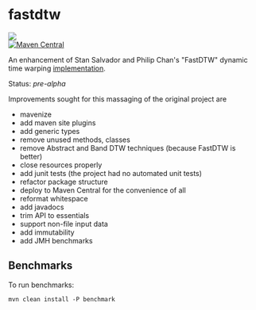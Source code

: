 fastdtw
=======
<a href="https://travis-ci.org/davidmoten/fastdtw"><img src="https://travis-ci.org/davidmoten/fastdtw.svg"/></a><br/>
[![Maven Central](https://maven-badges.herokuapp.com/maven-central/com.github.davidmoten/fastdtw/badge.svg?style=flat)](https://maven-badges.herokuapp.com/maven-central/com.github.davidmoten/fastdtw)

An enhancement of Stan Salvador and Philip Chan's "FastDTW" dynamic time warping [implementation](https://code.google.com/p/fastdtw/).

Status: *pre-alpha*

Improvements sought for this massaging of the original project are

* mavenize
* add maven site plugins
* add generic types
* remove unused methods, classes
* remove Abstract and Band DTW techniques (because FastDTW is better)
* close resources properly
* add junit tests (the project had no automated unit tests)
* refactor package structure
* deploy to Maven Central for the convenience of all
* reformat whitespace
* add javadocs
* trim API to essentials
* support non-file input data
* add immutability
* add JMH benchmarks

Benchmarks
---------------
To run benchmarks:

```
mvn clean install -P benchmark
```
